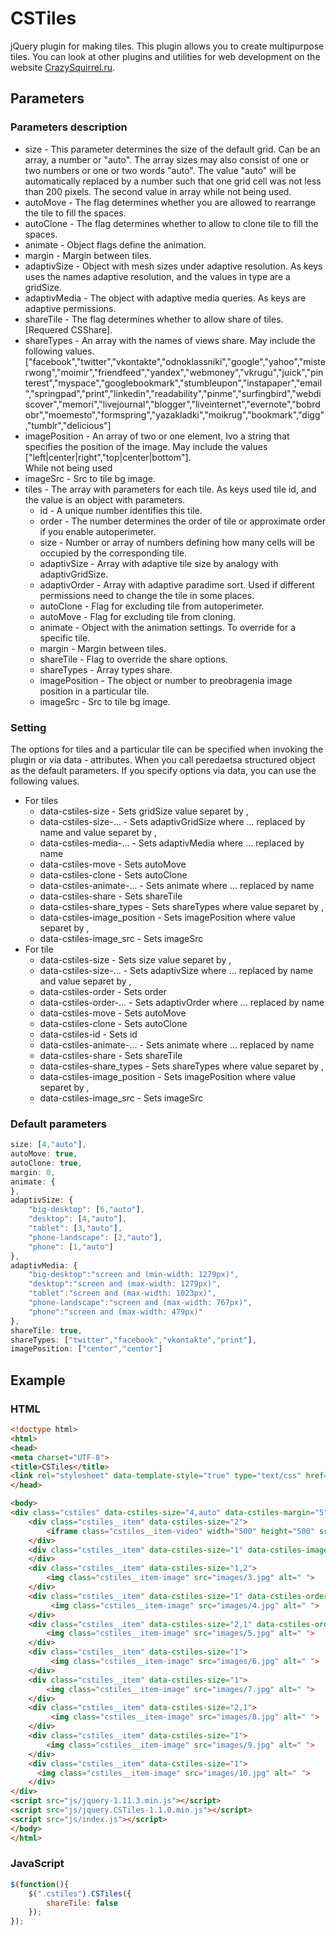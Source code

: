 # CSTiles
jQuery plugin for making tiles.
This plugin allows you to create multipurpose tiles.
You can look at other plugins and utilities for web development on the website [CrazySquirrel.ru](http://crazysquirrel.ru/).
## Parameters
### Parameters description
* size - This parameter determines the size of the default grid.
			 Can be an array, a number or "auto".
			 The array sizes may also consist of one or two numbers or one or two words "auto".
			 The value "auto" will be automatically replaced by a number such that one grid cell was not less than 200 pixels.
			 The second value in array while not being used.
* autoMove - The flag determines whether you are allowed to rearrange the tile to fill the spaces.
* autoClone - The flag determines whether to allow to clone tile to fill the spaces.
* animate - Object flags define the animation.
* margin - Margin between tiles.
* adaptivSize - Object with mesh sizes under adaptive resolution.
					As keys uses the names adaptive resolution, and the values in type are a gridSize.
* adaptivMedia - The object with adaptive media queries.
				 As keys are adaptive permissions.
* shareTile - The flag determines whether to allow share of tiles. [Requered CSShare].
* shareTypes - An array with the names of views share.
			   May include the following values.
			   ["facebook","twitter","vkontakte","odnoklassniki","google","yahoo","misterwong","moimir","friendfeed","yandex","webmoney","vkrugu","juick","pinterest","myspace","googlebookmark","stumbleupon","instapaper","email","springpad","print","linkedin","readability","pinme","surfingbird","webdiscover","memori","livejournal","blogger","liveinternet","evernote","bobrdobr","moemesto","formspring","yazakladki","moikrug","bookmark","digg","tumblr","delicious"]
* imagePosition - An array of two or one element, Ivo a string that specifies the position of the image.
				  May include the values ["left|center|right","top|center|bottom"].		  
				  While not being used
* imageSrc - Src to tile bg image.
* tiles - The array with parameters for each tile.
		  As keys used tile id, and the value is an object with parameters.
	* id - A unique number identifies this tile.	
	* order - The number determines the order of tile or approximate order if you enable autoperimeter.
	* size - Number or array of numbers defining how many cells will be occupied by the corresponding tile.
	* adaptivSize - Array with adaptive tile size by analogy with adaptivGridSize.
	* adaptivOrder - Array with adaptive paradime sort. Used if different permissions need to change the tile in some places.
	* autoClone - Flag for excluding tile from autoperimeter.
	* autoMove - Flag for excluding tile from cloning.
	* animate - Object with the animation settings. To override for a specific tile.
	* margin - Margin between tiles.
	* shareTile - Flag to override the share options.
	* shareTypes - Array types share.
	* imagePosition	- The object or number to preobragenia image position in a particular tile.
	* imageSrc - Src to tile bg image.

### Setting
The options for tiles and a particular tile can be specified when invoking the plugin or via data - attributes.
When you call peredaetsa structured object as the default parameters.
If you specify options via data, you can use the following values.
* For tiles
	* data-cstiles-size - Sets gridSize value separet by ,
	* data-cstiles-size-... - Sets adaptivGridSize where ... replaced by name and value separet by ,
	* data-cstiles-media-... - Sets adaptivMedia where ... replaced by name
	* data-cstiles-move - Sets autoMove
	* data-cstiles-clone - Sets autoClone
	* data-cstiles-animate-... - Sets animate where ... replaced by name
	* data-cstiles-share - Sets shareTile
	* data-cstiles-share_types - Sets shareTypes where value separet by ,
	* data-cstiles-image_position - Sets imagePosition where value separet by ,
	* data-cstiles-image_src - Sets imageSrc
* For tile
	* data-cstiles-size - Sets size value separet by ,
	* data-cstiles-size-... - Sets adaptivSize where ... replaced by name and value separet by ,
	* data-cstiles-order - Sets order
	* data-cstiles-order-... - Sets adaptivOrder where ... replaced by name
	* data-cstiles-move - Sets autoMove
	* data-cstiles-clone - Sets autoClone
	* data-cstiles-id - Sets id
	* data-cstiles-animate-... - Sets animate where ... replaced by name
	* data-cstiles-share - Sets shareTile
	* data-cstiles-share_types - Sets shareTypes where value separet by ,
	* data-cstiles-image_position - Sets imagePosition where value separet by ,
	* data-cstiles-image_src - Sets imageSrc

### Default parameters
```javascript
size: [4,"auto"],
autoMove: true,
autoClone: true,
margin: 0,
animate: {
},
adaptivSize: {
	"big-desktop": [6,"auto"],
	"desktop": [4,"auto"],
	"tablet": [3,"auto"],
	"phone-landscape": [2,"auto"],
	"phone": [1,"auto"]
},
adaptivMedia: {
	"big-desktop":"screen and (min-width: 1279px)",
	"desktop":"screen and (max-width: 1279px)",
	"tablet":"screen and (max-width: 1023px)",
	"phone-landscape":"screen and (max-width: 767px)",
	"phone":"screen and (max-width: 479px)"
},
shareTile: true,
shareTypes: ["twitter","facebook","vkontakte","print"],
imagePosition: ["center","center"] 
```
## Example
### HTML
```html
<!doctype html>
<html>
<head>
<meta charset="UTF-8">
<title>CSTiles</title>
<link rel="stylesheet" data-template-style="true" type="text/css" href="css/CSTiles-1.1.0.css">
</head>

<body>
<div class="cstiles" data-cstiles-size="4,auto" data-cstiles-margin="5">
    <div class="cstiles__item" data-cstiles-size="2">
        <iframe class="cstiles__item-video" width="500" height="500" src="https://www.youtube.com/embed/w1I-HWAP6N8?controls=0&amp;showinfo=0" frameborder="0" allowfullscreen></iframe>
    </div>
    <div class="cstiles__item" data-cstiles-size="1" data-cstiles-image_src="images/2.jpg">
    </div>
    <div class="cstiles__item" data-cstiles-size="1,2">
        <img class="cstiles__item-image" src="images/3.jpg" alt=" ">
    </div>
    <div class="cstiles__item" data-cstiles-size="1" data-cstiles-order="1" data-cstiles-order-tablet="1">
         <img class="cstiles__item-image" src="images/4.jpg" alt=" ">
    </div>
    <div class="cstiles__item" data-cstiles-size="2,1" data-cstiles-order="2" data-cstiles-order-tablet="2" data-cstiles-image_position="left,bottom">
        <img class="cstiles__item-image" src="images/5.jpg" alt=" ">
    </div>
    <div class="cstiles__item" data-cstiles-size="1">
         <img class="cstiles__item-image" src="images/6.jpg" alt=" ">
    </div>
    <div class="cstiles__item" data-cstiles-size="1">
        <img class="cstiles__item-image" src="images/7.jpg" alt=" ">
    </div>
    <div class="cstiles__item" data-cstiles-size="2,1">
         <img class="cstiles__item-image" src="images/8.jpg" alt=" ">
    </div>
    <div class="cstiles__item" data-cstiles-size="1">
        <img class="cstiles__item-image" src="images/9.jpg" alt=" ">
    </div>
    <div class="cstiles__item" data-cstiles-size="1">
      <img class="cstiles__item-image" src="images/10.jpg" alt=" ">
    </div>
</div>
<script src="js/jquery-1.11.3.min.js"></script>
<script src="js/jquery.CSTiles-1.1.0.min.js"></script>
<script src="js/index.js"></script>
</body>
</html>
```
### JavaScript
```javascript
$(function(){
    $(".cstiles").CSTiles({
		shareTile: false	
	});
});
```